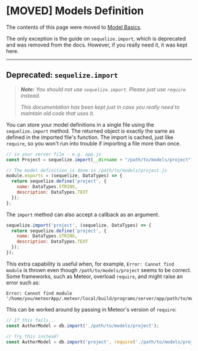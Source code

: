 # \[MOVED\] Models Definition

The contents of this page were moved to [Model Basics](model-basics.html).

The only exception is the guide on `sequelize.import`, which is deprecated and was removed from the docs. However, if you really need it, it was kept here.

----

## Deprecated: `sequelize.import`

> _**Note:** You should not use `sequelize.import`. Please just use `require` instead._
>
> _This documentation has been kept just in case you really need to maintain old code that uses it._

You can store your model definitions in a single file using the `sequelize.import` method. The returned object is exactly the same as defined in the imported file's function. The import is cached, just like `require`, so you won't run into trouble if importing a file more than once.

```js
// in your server file - e.g. app.js
const Project = sequelize.import(__dirname + "/path/to/models/project");

// The model definition is done in /path/to/models/project.js
module.exports = (sequelize, DataTypes) => {
  return sequelize.define('project', {
    name: DataTypes.STRING,
    description: DataTypes.TEXT
  });
};
```

The `import` method can also accept a callback as an argument.

```js
sequelize.import('project', (sequelize, DataTypes) => {
  return sequelize.define('project', {
    name: DataTypes.STRING,
    description: DataTypes.TEXT
  });
});
```

This extra capability is useful when, for example, `Error: Cannot find module` is thrown even though `/path/to/models/project` seems to be correct. Some frameworks, such as Meteor, overload `require`, and might raise an error such as:

```text
Error: Cannot find module '/home/you/meteorApp/.meteor/local/build/programs/server/app/path/to/models/project.js'
```

This can be worked around by passing in Meteor's version of `require`:

```js
// If this fails...
const AuthorModel = db.import('./path/to/models/project');

// Try this instead!
const AuthorModel = db.import('project', require('./path/to/models/project'));
```